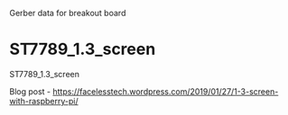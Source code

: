 Gerber data for breakout board


# ST7789_1.3_screen
ST7789_1.3_screen

Blog post - https://facelesstech.wordpress.com/2019/01/27/1-3-screen-with-raspberry-pi/
